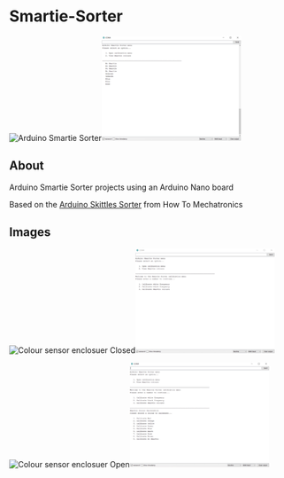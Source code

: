 # Smartie-Sorter

<img src="assets/images/Smartie_Sorter.png" alt="Arduino Smartie Sorter" width="50%"/><img src="assets/images/smartie_sorter_interface.png" alt="Smartie Sorter Interface" width="50%"/>

## About

Arduino Smartie Sorter projects using an Arduino Nano board

Based on the [Arduino Skittles Sorter](https://howtomechatronics.com/projects/arduino-color-sorter-project/) from How To Mechatronics

## Images

<img src="assets/images/colour_sensor_enclosure_closed.png" alt="Colour sensor enclosuer Closed" width="50%"/><img src="assets/images/calibration_menu.png" alt="Calibration menu" width="50%"/>

<img src="assets/images/colour_sensor_enclosure_open.png" alt="Colour sensor enclosuer Open" width="50%"/><img src="assets/images/smartie_colour_calibration_menu.png" alt="Smartie colour calibration menu" width="50%"/>


